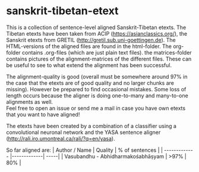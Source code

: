 # sanskrit-tibetan-etext
This is a collection of sentence-level aligned Sanskrit-Tibetan etexts. The Tibetan etexts have been taken from ACIP (https://asianclassics.org/), the Sanskrit etexts from GRETIL (http://gretil.sub.uni-goettingen.de).
The HTML-versions of the aligned files are found in the html-folder. The org-folder contains .org-files (which are just plain text files). the matrices-folder contains pictures of the alignment-matrices of the different files. These can be useful to see to what extend the alignment has been successful. 

The alignment-quality is good (overall must be somewhere around 97% in the case that the etexts are of good quality and no larger chunks are missing). However be prepared to find occasional mistakes. Some loss of length occurs because the aligner is doing one-to-many and many-to-one alignments as well.  
Feel free to open an issue or send me a mail in case you have own etexts that you want to have aligned!

The etexts have been created by a combination of a classifier using a convolutional neuronal network and the YASA sentence aligner (http://rali.iro.umontreal.ca/rali/?q=en/yasa). 

So far aligned are:
| Author / Name        | Quality           | % of sentences  |
| ------------- |-------------| -----|
| Vasubandhu - Abhidharmakośabhāṣyam   | >97% | 80% |
